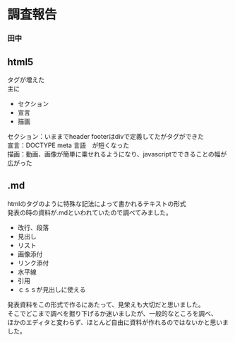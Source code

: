 # 調査報告 #
### 田中 ###
## html5 ##
タグが増えた  
主に
  
- セクション
- 宣言
- 描画

セクション：いままでheader footerはdivで定義してたがタグができた  
宣言：DOCTYPE meta 言語　が短くなった  
描画：動画、画像が簡単に乗せれるようになり、javascriptでできることの幅が広がった


## .md ##
htmlのタグのように特殊な記法によって書かれるテキストの形式  
発表の時の資料が.mdといわれていたので調べてみました。  

- 改行、段落
- 見出し
- リスト
- 画像添付
- リンク添付
- 水平線
- 引用
- ｃｓｓが見出しに使える

発表資料をこの形式で作るにあたって、見栄えも大切だと思いました。  
そこでどこまで調べを掘り下げるか迷いましたが、一般的なところを調べ、  
ほかのエディタと変わらず、ほとんど自由に資料が作れるのではないかと思いました。



